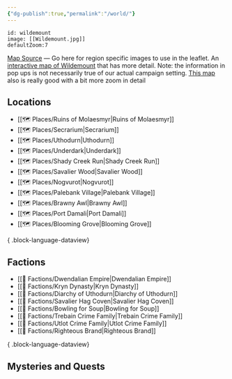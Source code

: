```yaml
---
{"dg-publish":true,"permalink":"/world/"}
---
```


```leaflet
id: wildemount
image: [[Wildemount.jpg]]
defaultZoom:7
```

[Map Source](https://donfarland.com/cartography/atlas-exandria) — Go here for region specific images to use in the leaflet.
An [interactive map of Wildemount](https://redgiantmaps.com/maps/wildemount) that has more detail. Note: the information in pop ups is not necessarily true of our actual campaign setting. [This map](https://www.worldanvil.com/w/wildemount-nemuvent/map/13063f2c-1e2c-4e60-94e0-4606c6dbe6f7) also is really good with a bit more zoom in detail
## Locations
- [[🗺️ Places/Ruins of Molaesmyr\|Ruins of Molaesmyr]]
- [[🗺️ Places/Secrarium\|Secrarium]]
- [[🗺️ Places/Uthodurn\|Uthodurn]]
- [[🗺️ Places/Underdark\|Underdark]]
- [[🗺️ Places/Shady Creek Run\|Shady Creek Run]]
- [[🗺️ Places/Savalier Wood\|Savalier Wood]]
- [[🗺️ Places/Nogvurot\|Nogvurot]]
- [[🗺️ Places/Palebank Village\|Palebank Village]]
- [[🗺️ Places/Brawny Awl\|Brawny Awl]]
- [[🗺️ Places/Port Damali\|Port Damali]]
- [[🗺️ Places/Blooming Grove\|Blooming Grove]]

{ .block-language-dataview}

## Factions
- [[🤝 Factions/Dwendalian Empire\|Dwendalian Empire]]
- [[🤝 Factions/Kryn Dynasty\|Kryn Dynasty]]
- [[🤝 Factions/Diarchy of Uthodurn\|Diarchy of Uthodurn]]
- [[🤝 Factions/Savalier Hag Coven\|Savalier Hag Coven]]
- [[🤝 Factions/Bowling for Soup\|Bowling for Soup]]
- [[🤝 Factions/Trebain Crime Family\|Trebain Crime Family]]
- [[🤝 Factions/Utlot Crime Family\|Utlot Crime Family]]
- [[🤝 Factions/Righteous Brand\|Righteous Brand]]

{ .block-language-dataview}
## Mysteries and Quests
